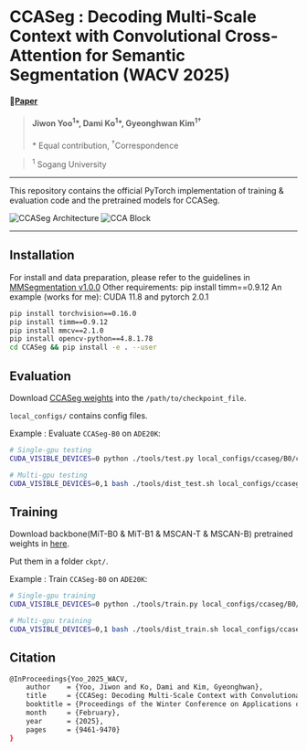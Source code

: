 # CCASeg : Decoding Multi-Scale Context with Convolutional Cross-Attention for Semantic Segmentation (WACV 2025)
#### 📝[Paper](https://openaccess.thecvf.com/content/WACV2025/papers/Yoo_CCASeg_Decoding_Multi-Scale_Context_with_Convolutional_Cross-Attention_for_Semantic_Segmentation_WACV_2025_paper.pdf)

> #### Jiwon Yoo<sup>1</sup>\*, Dami Ko<sup>1</sup>\*, Gyeonghwan Kim<sup>1&dagger;</sup>
> \* Equal contribution, <sup>&dagger;</sup>Correspondence

> <sup>1</sup> Sogang University

---

This repository contains the official PyTorch implementation of training & evaluation code and the pretrained models for CCASeg.

![CCASeg Architecture](https://github.com/user-attachments/assets/186ae74d-7ab9-4c64-88a1-278bb6fcf1ec)
![CCA Block](https://github.com/user-attachments/assets/5469e50f-1f44-499a-9bd0-a373056de4c8)

---

## Installation
For install and data preparation, please refer to the guidelines in [MMSegmentation v1.0.0](https://github.com/open-mmlab/mmsegmentation?tab=readme-ov-file)
Other requirements: pip install timm==0.9.12
An example (works for me): CUDA 11.8 and pytorch 2.0.1

```bash
pip install torchvision==0.16.0
pip install timm==0.9.12
pip install mmcv==2.1.0
pip install opencv-python==4.8.1.78
cd CCASeg && pip install -e . --user
```

## Evaluation
Download [CCASeg weights](https://drive.google.com/drive/folders/1hKgzJ0vhjhPcG5TRG0dkA5YpD8N8qyPp?hl=ko) into the ``/path/to/checkpoint_file``.

``local_configs/`` contains config files. 

Example : Evaluate ``CCASeg-B0`` on ``ADE20K``:

```bash
# Single-gpu testing
CUDA_VISIBLE_DEVICES=0 python ./tools/test.py local_configs/ccaseg/B0/ccaseg.b0.512x512.ade.160k.py /path/to/checkpoint_file

# Multi-gpu testing
CUDA_VISIBLE_DEVICES=0,1 bash ./tools/dist_test.sh local_configs/ccaseg/B0/ccaseg.b0.512x512.ade.160k.py /path/to/checkpoint_file <GPU_NUM>
```
## Training
Download backbone(MiT-B0 & MiT-B1 & MSCAN-T & MSCAN-B) pretrained weights in [here](https://drive.google.com/drive/folders/1Wr4qiaH54IywMEIJ39w-5X3-MKVOxYi1?hl=ko).

Put them in a folder ``ckpt/``.

Example : Train ``CCASeg-B0`` on ``ADE20K``:

```bash
# Single-gpu training
CUDA_VISIBLE_DEVICES=0 python ./tools/train.py local_configs/ccaseg/B0/ccaseg.b0.512x512.ade.160k.py 

# Multi-gpu training
CUDA_VISIBLE_DEVICES=0,1 bash ./tools/dist_train.sh local_configs/ccaseg/B0/ccaseg.b0.512x512.ade.160k.py <GPU_NUM>
```

## Citation
```bash
@InProceedings{Yoo_2025_WACV,
    author    = {Yoo, Jiwon and Ko, Dami and Kim, Gyeonghwan},
    title     = {CCASeg: Decoding Multi-Scale Context with Convolutional Cross-Attention for Semantic Segmentation},
    booktitle = {Proceedings of the Winter Conference on Applications of Computer Vision (WACV)},
    month     = {February},
    year      = {2025},
    pages     = {9461-9470}
}
```
